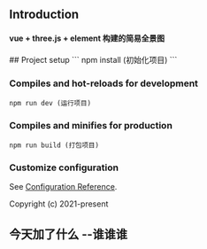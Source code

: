 ## Introduction

<h4>vue + three.js + element 构建的简易全景图</h4>
## Project setup
```
npm install (初始化项目)
```

### Compiles and hot-reloads for development

```
npm run dev (运行项目)
```

### Compiles and minifies for production

```
npm run build (打包项目)
```

### Customize configuration

See [Configuration Reference](https://cli.vuejs.org/config/).

Copyright (c) 2021-present

## 今天加了什么 --谁谁谁
